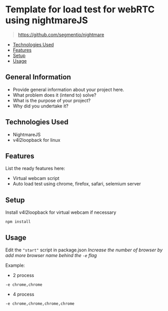 # Template for load test for webRTC using nightmareJS
> https://github.com/segmentio/nightmare

- [Technologies Used](#technologies-used)
- [Features](#features)
- [Setup](#setup)
- [Usage](#usage)

## General Information
- Provide general information about your project here.
- What problem does it (intend to) solve?
- What is the purpose of your project?
- Why did you undertake it?
<!-- You don't have to answer all the questions - just the ones relevant to your project. -->


## Technologies Used
- NightmareJS
- v4l2loopback for linux


## Features
List the ready features here:
- Virtual webcam script
- Auto load test using chrome, firefox, safari, selemium server

<!-- ## Screenshots
![Example screenshot](./img/screenshot.png) -->
<!-- If you have screenshots you'd like to share, include them here. -->


## Setup
Install v4l2loopback for virtual webcam if necessary
```
npm install
```

## Usage
Edit the `"start"` script in package.json
*Increase the number of browser by add more browser name behind the `-e` flag*

Example:

- 2 process
```
-e chrome,chrome
```
- 4 process
```
-e chrome,chrome,chrome,chrome
```

<!-- ## Project Status
Project is: _in progress_ / _complete_ / _no longer being worked on_. If you are no longer working on it, provide reasons why. -->

<!-- Optional -->
<!-- ## License -->
<!-- This project is open source and available under the [... License](). -->

<!-- You don't have to include all sections - just the one's relevant to your project -->
